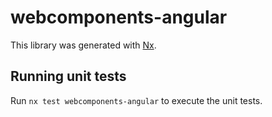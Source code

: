 # webcomponents-angular

This library was generated with [Nx](https://nx.dev).

## Running unit tests

Run `nx test webcomponents-angular` to execute the unit tests.
